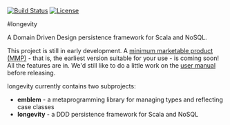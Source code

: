 [![Build
Status](https://travis-ci.org/longevityframework/longevity.svg?branch=master)](https://travis-ci.org/longevityframework/longevity)
[![License](http://img.shields.io/:license-Apache%202-brightgreen.svg)](http://www.apache.org/licenses/LICENSE-2.0.txt)

#longevity

A Domain Driven Design persistence framework for Scala and NoSQL.

This project is still in early development. A [minimum marketable
product
(MMP)](http://www.romanpichler.com/blog/minimum-viable-product-and-minimal-marketable-product/)
\- that is, the earliest version suitable for your use - is coming soon! All the features are in.
We'd still like to do a little work on the [user manual](http://longevityframework.github.io/longevity/manual) before releasing.

longevity currently contains two subprojects:

- **emblem** - a metaprogramming library for managing types and reflecting case classes
- **longevity** - a DDD persistence framework for Scala and NoSQL

